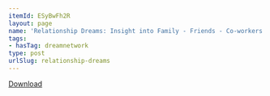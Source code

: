 ```yaml
---
itemId: ESyBwFh2R
layout: page
name: 'Relationship Dreams: Insight into Family - Friends - Co-workers'
tags:
- hasTag: dreamnetwork
type: post
urlSlug: relationship-dreams
---
```

<a href="files/pdfs/Volume_publications/publications.relationship-dreams.pdf" download="">Download</a>